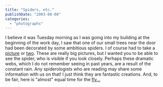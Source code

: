```yaml
---
title: "Spiders, etc."
publishDate: "2003-08-08"
categories: 
  - "photographs"
---
```


I believe it was Tuesday morning as I was going into my building at the beginning of the work day, I saw that one of our small trees near the door had been decorated by some ambitious spiders. I of course had to take a [picture](http://www.bristolcountry.com/thirdlayer/Web_1w.JPG) or [two](http://www.bristolcountry.com/thirdlayer/Web_2w.JPG). These are really big pictures, but I wanted you to be able to see the spider, who is visible if you look closely. Perhaps these dramatic webs, which I do not remember seeing in past years, are a result of the constant rain. Any spiderologists who are reading may share some information with us on that! I just think they are fantastic creations. And, to be fair, here is "almost" equal time for the [fly...](http://www.bristolcountry.com/thirdlayer/fly_1w.JPG)

